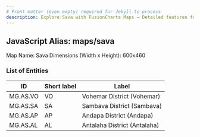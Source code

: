 ```yaml
---
# Front matter (even empty) required for Jekyll to process
description: Explore Sava with FusionCharts Maps – Detailed features for seamless integration. Try now & enhance your data visualization today! 
---
```


## JavaScript Alias: maps/sava

Map Name: Sava
Dimensions (Width x Height): 600x460

### List of Entities

ID | Short label | Label
---|---|---|
MG.AS.VO|VO|Vohemar District (Vohemar)
MG.AS.SA|SA|Sambava District (Sambava)
MG.AS.AP|AP|Andapa District (Andapa)
MG.AS.AL|AL|Antalaha District (Antalaha)
